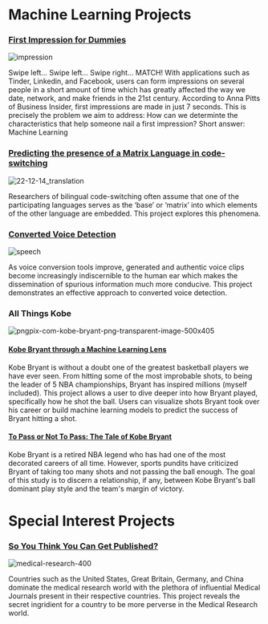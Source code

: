 # Machine Learning Projects

### [First Impression for Dummies](https://github.com/v4lakers/CS329E_team11)

![impression](https://user-images.githubusercontent.com/25602219/71648714-9eec9500-2cbc-11ea-962e-84446443c7f9.png)

Swipe left… Swipe left… Swipe right… MATCH! With applications such as Tinder, Linkedin, and Facebook, users can form impressions on several people in a short amount of time which has greatly affected the way we date, network, and make friends in the 21st century. According to Anna Pitts of Business Insider, first impressions are made in just 7 seconds. This is precisely the problem we aim to address: How can we determinte the characteristics that help someone nail a first impression? Short answer: Machine Learning

### [Predicting the presence of a Matrix Language in code-switching](http://www.aclweb.org/anthology/W18-3208)

![22-12-14_translation](https://user-images.githubusercontent.com/25602219/44941208-ae716c00-ad5e-11e8-8ef0-e109fc3a6b86.jpg)

Researchers of bilingual code-switching often assume that one of the participating languages serves as the ‘base’ or ‘matrix’ into which elements of the other language are embedded. This project explores this phenomena.

### [Converted Voice Detection](https://github.com/v4lakers/Voice-Conversion-Detection)

![speech](https://user-images.githubusercontent.com/25602219/44940576-f63fc580-ad55-11e8-9e82-dc2dc5cdeed3.png)

As voice conversion tools improve, generated and authentic voice clips become increasingly indiscernible to the human ear which makes the dissemination of spurious information much more conducive. This project demonstrates an effective approach to converted voice detection.

### All Things Kobe
![pngpix-com-kobe-bryant-png-transparent-image-500x405](https://user-images.githubusercontent.com/25602219/44941161-c1d00780-ad5d-11e8-800d-1c36e3947ed2.png)
#### [Kobe Bryant through a Machine Learning Lens](https://github.com/v4lakers/mlkobe)

Kobe Bryant is without a doubt one of the greatest basketball players we have ever seen. From hitting some of the most improbable shots, to being the leader of 5 NBA championships, Bryant has inspired millions (myself included). This project allows a user to dive deeper into how Bryant played, specifically how he shot the ball. Users can visualize shots Bryant took over his career or build machine learning models to predict the success of Bryant hitting a shot.

#### [To Pass or Not To Pass: The Tale of Kobe Bryant](https://github.com/v4lakers/kobe)

Kobe Bryant is a retired NBA legend who has had one of the most decorated careers of all time. However, sports pundits have criticized Bryant of taking too many shots and not passing the ball enough. The goal of this study is to discern a relationship, if any, between Kobe Bryant's ball dominant play style and the team's margin of victory.

# Special Interest Projects

### [So You Think You Can Get Published?](https://github.com/v4lakers/pubmed)

![medical-research-400](https://user-images.githubusercontent.com/25602219/44941164-d3b1aa80-ad5d-11e8-877a-2ae1d3cc60fd.jpg)

Countries such as the United States, Great Britain, Germany, and China dominate the medical research world with the plethora of influential Medical Journals present in their respective countries. This project reveals the secret ingridient for a country to be more perverse in the Medical Research world.
